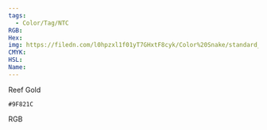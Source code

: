 ```yaml
---
tags:
  - Color/Tag/NTC
RGB:
Hex:
img: https://filedn.com/l0hpzxl1f01yT7GHxtF8cyk/Color%20Snake/standard_csv_to_svg/%23/9F821C.svg
CMYK:
HSL:
Name:
---
```

Reef Gold
```palette
#9F821C
```
RGB
